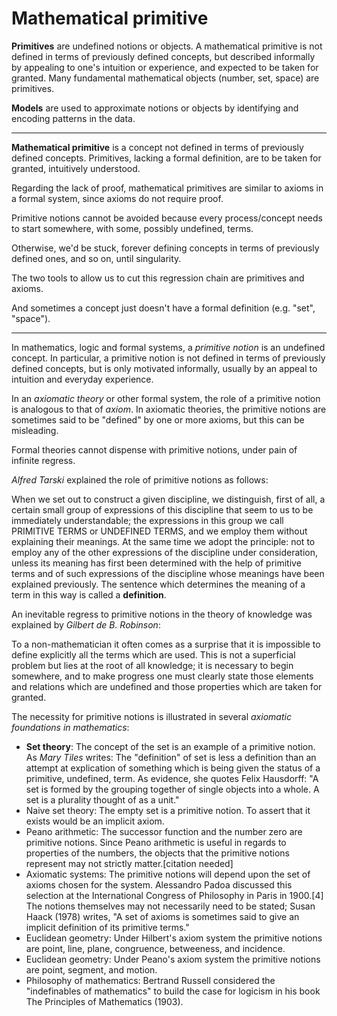 # Mathematical primitive


**Primitives** are undefined notions or objects. A mathematical primitive is not defined in terms of previously defined concepts, but described informally by appealing to one's intuition or experience, and expected to be taken for granted. Many fundamental mathematical objects (number, set, space) are primitives.

**Models** are used to approximate notions or objects by identifying and encoding patterns in the data.

---

**Mathematical primitive** is a concept not defined in terms of previously defined concepts. Primitives, lacking a formal definition, are to be taken for granted, intuitively understood.

Regarding the lack of proof, mathematical primitives are similar to axioms in a formal system, since axioms do not require proof.

Primitive notions cannot be avoided because every process/concept needs to start somewhere, with some, possibly undefined, terms. 

Otherwise, we'd be stuck, forever defining concepts in terms of previously defined ones, and so on, until singularity.

The two tools to allow us to cut this regression chain are primitives and axioms.


And sometimes a concept just doesn't have a formal definition (e.g. "set", "space").

---

In mathematics, logic and formal systems, a *primitive notion* is an undefined concept. In particular, a primitive notion is not defined in terms of previously defined concepts, but is only motivated informally, usually by an appeal to intuition and everyday experience.

In an *axiomatic theory* or other formal system, the role of a primitive notion is analogous to that of *axiom*. In axiomatic theories, the primitive notions are sometimes said to be "defined" by one or more axioms, but this can be misleading.

Formal theories cannot dispense with primitive notions, under pain of infinite regress.


*Alfred Tarski* explained the role of primitive notions as follows:

  When we set out to construct a given discipline, we distinguish, first of all, a certain small group of expressions of this discipline that seem to us to be immediately understandable; the expressions in this group we call PRIMITIVE TERMS or UNDEFINED TERMS, and we employ them without explaining their meanings. At the same time we adopt the principle: not to employ any of the other expressions of the discipline under consideration, unless its meaning has first been determined with the help of primitive terms and of such expressions of the discipline whose meanings have been explained previously. The sentence which determines the meaning of a term in this way is called a **definition**.


An inevitable regress to primitive notions in the theory of knowledge was explained by *Gilbert de B. Robinson*:

  To a non-mathematician it often comes as a surprise that it is impossible to define explicitly all the terms which are used. This is not a superficial problem but lies at the root of all knowledge; it is necessary to begin somewhere, and to make progress one must clearly state those elements and relations which are undefined and those properties which are taken for granted.


The necessity for primitive notions is illustrated in several *axiomatic foundations in mathematics*:
* **Set theory**: The concept of the set is an example of a primitive notion. As *Mary Tiles* writes: The "definition" of set is less a definition than an attempt at explication of something which is being given the status of a primitive, undefined, term. As evidence, she quotes Felix Hausdorff: "A set is formed by the grouping together of single objects into a whole. A set is a plurality thought of as a unit."
* Naive set theory: The empty set is a primitive notion. To assert that it exists would be an implicit axiom.
* Peano arithmetic: The successor function and the number zero are primitive notions. Since Peano arithmetic is useful in regards to properties of the numbers, the objects that the primitive notions represent may not strictly matter.[citation needed]
* Axiomatic systems: The primitive notions will depend upon the set of axioms chosen for the system. Alessandro Padoa discussed this selection at the International Congress of Philosophy in Paris in 1900.[4] The notions themselves may not necessarily need to be stated; Susan Haack (1978) writes, "A set of axioms is sometimes said to give an implicit definition of its primitive terms."
* Euclidean geometry: Under Hilbert's axiom system the primitive notions are point, line, plane, congruence, betweeness, and incidence.
* Euclidean geometry: Under Peano's axiom system the primitive notions are point, segment, and motion.
* Philosophy of mathematics: Bertrand Russell considered the "indefinables of mathematics" to build the case for logicism in his book The Principles of Mathematics (1903).
